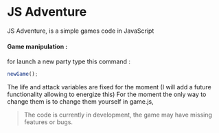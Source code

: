# JS Adventure 

JS Adventure, is a simple games code in JavaScript


#### Game manipulation :

for launch a new party type this command :

```javascript
newGame();
```
The life and attack variables are fixed for the moment (I will add a future functionality allowing to energize this)
For the moment the only way to change them is to change them yourself in game.js,

> The code is currently in development, 
> the game may have missing features or bugs.